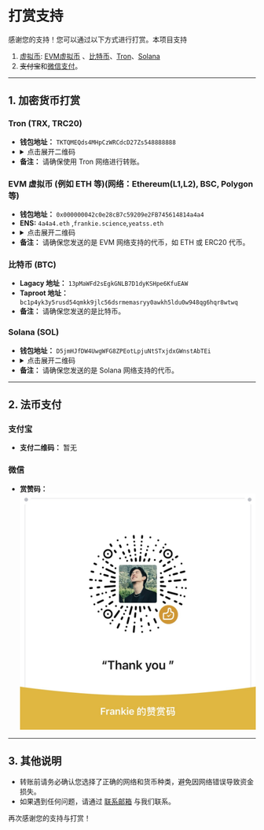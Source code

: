 # 打赏支持

感谢您的支持！您可以通过以下方式进行打赏。本项目支持

1. [虚拟币](#1-加密货币打赏):   [EVM虚拟币](#evm-虚拟币-例如-eth-等网络ethereuml1l2-bsc-polygon-等) 、[比特币](#比特币-btc)、[Tron](#tron-trx-trc20)、[Solana](#solana-sol)
2. ~~支付宝~~和[微信支付](#微信)。

---

## 1. 加密货币打赏

### Tron (TRX, TRC20)

- **钱包地址：** `TKTQMEQds4MHpCzWRCdcD27Zs548888888`
- <details> <summary>点击展开二维码</summary>
  <img src="Tron/Tron.jpg" alt="Tron QR Code" />
  </details>
- **备注：** 请确保使用 Tron 网络进行转账。

### EVM 虚拟币 (例如 ETH 等)(网络：Ethereum(L1,L2), BSC, Polygon 等)

- **钱包地址：** `0x000000042c0e28cB7c59209e2FB745614814a4a4`
- **ENS:**  `4a4a4.eth` ,`frankie.science`,`yeatss.eth`
- <details> <summary>点击展开二维码</summary>
  <img src="EVM/EVM.jpg" alt="EVM QR Code" />
  </details>
- **备注：** 请确保您发送的是 EVM 网络支持的代币，如 ETH 或 ERC20 代币。

### 比特币 (BTC)

- **Lagacy 地址：** `13pMaWFd2sEgkGNLB7D1dyKSHpe6KfuEAW`
- **Taproot 地址：** `bc1p4yk3y5rusd54qmkk9jlc56dsrmemasryy0awkh5ldu0w948qg6hqr8wtwq`
- **备注：** 请确保您发送的是比特币。

### Solana (SOL)

- **钱包地址：** `D5jmHJfDW4UwgWFG8ZPEotLpjuNtSTxjdxGWnstAbTEi`
- <details> <summary>点击展开二维码</summary>
  <img src="SOL/SOL.jpeg" alt="Solana QR Code" />
  </details>
- **备注：** 请确保您发送的是 Solana 网络支持的代币。

---

## 2. 法币支付

### 支付宝

- **支付二维码：**
  暂无

### 微信

- **赏赞码：**
  ![微信二维码](CN/WeChat.JPG)

---

## 3. 其他说明

- 转账前请务必确认您选择了正确的网络和货币种类，避免因网络错误导致资金损失。
- 如果遇到任何问题，请通过 [联系邮箱](mailto:frankie.fc.wang@outlook.com) 与我们联系。

再次感谢您的支持与打赏！
